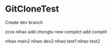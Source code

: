 # GitCloneTest
Create dev branch

zcxs nihao
add chongtu
new complict
add complit

nihao main2
nihao dev2
nihao test1
nihao test2
